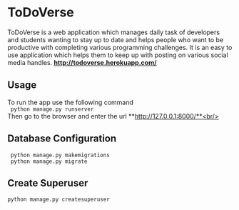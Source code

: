 # ToDoVerse
ToDoVerse is a web application which manages daily task of developers and students wanting to stay up to date and helps people who want to be productive with completing various programming challenges. It is an easy to use application which helps them to keep up with posting on various social media handles.
**http://todoverse.herokuapp.com/**

## Usage<br/>
To run the app use the following command<br/>
``` python manage.py runserver```<br/>
Then go to the browser and enter the url **http://127.0.0.1:8000/**<br/>

## Database Configuration<br/>
``` python manage.py makemigrations```<br/>
``` python manage.py migrate```<br/>

## Create Superuser<br/>
```python manage.py createsuperuser```
